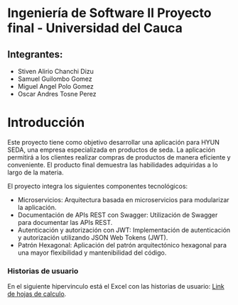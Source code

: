 # Ingeniería de Software II Proyecto final - Universidad del Cauca 

## Integrantes:
- Stiven Alirio Chanchi Dizu
- Samuel Guilombo Gomez
- Miguel Angel Polo Gomez
- Oscar Andres Tosne Perez

# Introducción
Este proyecto tiene como objetivo desarrollar una aplicación para HYUN SEDA, una empresa especializada en productos de seda.
La aplicación permitirá a los clientes realizar compras de productos de manera eficiente y conveniente. El producto final demuestra las habilidades adquiridas a lo largo de la materia.

El proyecto integra los siguientes componentes tecnológicos:

- Microservicios: Arquitectura basada en microservicios para modularizar la aplicación.
- Documentación de APIs REST con Swagger: Utilización de Swagger para documentar las APIs REST.
- Autenticación y autorización con JWT: Implementación de autenticación y autorización utilizando JSON Web Tokens (JWT).
- Patrón Hexagonal: Aplicación del patrón arquitectónico hexagonal para una mayor flexibilidad y mantenibilidad del código.

### Historias de usuario
En el siguiente hipervinculo está el Excel con las historias de usuario: [Link de hojas de calculo](https://docs.google.com/spreadsheets/d/1grr7-cVlL6LpZ4J6KunZALOGq2nD-ev1lSFFSVl4Vtc/edit?usp=sharing).
